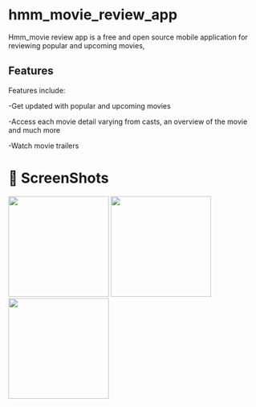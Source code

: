 # hmm_movie_review_app

Hmm_movie review app is a free and open source mobile application for reviewing popular and upcoming movies, 

## Features

Features include:

-Get updated with popular and upcoming movies

-Access each movie detail varying from casts, an overview of the movie and much more

-Watch movie trailers

# :camera_flash: ScreenShots
<img src="https://i.ibb.co/ZT3zXC2/Screenshot-20220804-121841.png" width="200" />
<img src="https://i.ibb.co/gDx54N0/Screenshot-20220804-121940.png" width="200" />
<img src="https://i.ibb.co/wJmSF3m/Screenshot-20220804-121915.png" width="200" />





